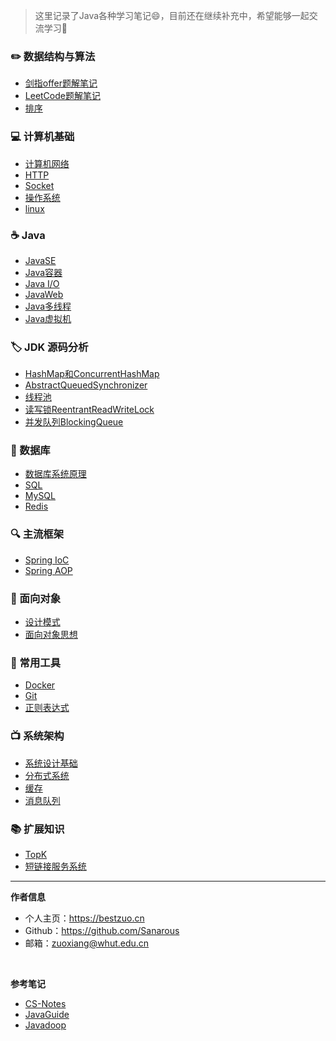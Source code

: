 > 这里记录了Java各种学习笔记😄，目前还在继续补充中，希望能够一起交流学习💯

### ✏️ 数据结构与算法
- [剑指offer题解笔记](剑指offer)
- [LeetCode题解笔记](Leetcode题解)
- [排序](排序)

### 💻 计算机基础
- [计算机网络](计算机网络)
- [HTTP](http)
- [Socket](socket)
- [操作系统](操作系统)
- [linux](linux)

### ☕️ Java
- [JavaSE](javase)
- [Java容器](java容器)
- [Java I/O](javaio)
- [JavaWeb](javaweb)
- [Java多线程](java多线程)
- [Java虚拟机](java虚拟机)

### 🏷️ JDK 源码分析
- [HashMap和ConcurrentHashMap](HashMap和ConcurrentHashMap)
- [AbstractQueuedSynchronizer](AQS)
- [线程池](线程池)
- [读写锁ReentrantReadWriteLock](读写锁)
- [并发队列BlockingQueue](BlockingQueue)

### 💾 数据库
- [数据库系统原理](数据库系统原理)
- [SQL](sql)
- [MySQL](mysql)
- [Redis](redis)

### 🔍 主流框架
- [Spring IoC](spring-ioc)
- [Spring AOP](spring-aop) 


### 🎨 面向对象
- [设计模式](设计模式)
- [面向对象思想](面向对象思想.md)

### 🔧 常用工具
- [Docker](docker)
- [Git](git)
- [正则表达式](正则表达式)

### 📺  系统架构

- [系统设计基础](系统设计基础)
- [分布式系统](分布式系统)
- [缓存](缓存)
- [消息队列](消息队列)

### 📚 扩展知识

- [TopK](topk)
- [短链接服务系统](短链接服务系统)

-----

**作者信息**
* 个人主页：https://bestzuo.cn
* Github：https://github.com/Sanarous
* 邮箱：zuoxiang@whut.edu.cn
<br/>

**参考笔记**
- [CS-Notes](https://github.com/CyC2018/CS-Notes)
- [JavaGuide](https://github.com/Snailclimb/JavaGuide)
- [Javadoop](https://www.javadoop.com/)


<div id="vcomments"></div>
